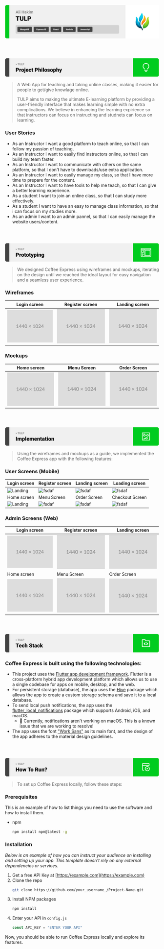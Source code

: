 <img src="./readme/title1.svg"/>

<br><br>

<!-- project philosophy -->
<img src="./readme/title2.svg"/>

> A Web App for teaching and taking online classes, making it easier for people to get/give knowlage online.
>
> TULP aims to making the ultimate E-learning platform by providing a user-friendly interface that makes learning simple with no extra complications. We believe in enhancing the learning expirience so that instructors can focus on instructing and studnets can focus on learning.

### User Stories

-   As an Instructor I want a good platform to teach online, so that I can follow my passion of teaching.
-   As an Instructor I want to easily find instructors online, so that I can build my team faster.
-   As an Instructor I want to communicate with others on the same platform, so that I don't have to downloads/use extra application.
-   As an Instructor I want to easily manage my class, so that I have more time to prepare for the content.
-   As an Instructor I want to have tools to help me teach, so that I can give a better learning experience.
-   As a student I want to join an online class, so that I can study more effectively.
-   As a student I want to have an easy to manage class information, so that i can focus on my studies more.
-   As an admin I want to an admin pannel, so that I can easily manage the website users/content.


<br><br>

<!-- Prototyping -->
<img src="./readme/title3.svg"/>

> We designed Coffee Express using wireframes and mockups, iterating on the design until we reached the ideal layout for easy navigation and a seamless user experience.

### Wireframes

| Login screen                            | Register screen                       | Landing screen                        |
| --------------------------------------- | ------------------------------------- | ------------------------------------- |
| ![Landing](./readme/demo/1440x1024.png) | ![fsdaf](./readme/demo/1440x1024.png) | ![fsdaf](./readme/demo/1440x1024.png) |

### Mockups

| Home screen                             | Menu Screen                           | Order Screen                          |
| --------------------------------------- | ------------------------------------- | ------------------------------------- |
| ![Landing](./readme/demo/1440x1024.png) | ![fsdaf](./readme/demo/1440x1024.png) | ![fsdaf](./readme/demo/1440x1024.png) |

<br><br>

<!-- Implementation -->
<img src="./readme/title4.svg"/>

> Using the wireframes and mockups as a guide, we implemented the Coffee Express app with the following features:

### User Screens (Mobile)

| Login screen                              | Register screen                         | Landing screen                          | Loading screen                          |
| ----------------------------------------- | --------------------------------------- | --------------------------------------- | --------------------------------------- |
| ![Landing](https://placehold.co/900x1600) | ![fsdaf](https://placehold.co/900x1600) | ![fsdaf](https://placehold.co/900x1600) | ![fsdaf](https://placehold.co/900x1600) |
| Home screen                               | Menu Screen                             | Order Screen                            | Checkout Screen                         |
| ![Landing](https://placehold.co/900x1600) | ![fsdaf](https://placehold.co/900x1600) | ![fsdaf](https://placehold.co/900x1600) | ![fsdaf](https://placehold.co/900x1600) |

### Admin Screens (Web)

| Login screen                            | Register screen                       | Landing screen                        |
| --------------------------------------- | ------------------------------------- | ------------------------------------- |
| ![Landing](./readme/demo/1440x1024.png) | ![fsdaf](./readme/demo/1440x1024.png) | ![fsdaf](./readme/demo/1440x1024.png) |
| Home screen                             | Menu Screen                           | Order Screen                          |
| ![Landing](./readme/demo/1440x1024.png) | ![fsdaf](./readme/demo/1440x1024.png) | ![fsdaf](./readme/demo/1440x1024.png) |

<br><br>

<!-- Tech stack -->
<img src="./readme/title5.svg"/>

### Coffee Express is built using the following technologies:

-   This project uses the [Flutter app development framework](https://flutter.dev/). Flutter is a cross-platform hybrid app development platform which allows us to use a single codebase for apps on mobile, desktop, and the web.
-   For persistent storage (database), the app uses the [Hive](https://hivedb.dev/) package which allows the app to create a custom storage schema and save it to a local database.
-   To send local push notifications, the app uses the [flutter_local_notifications](https://pub.dev/packages/flutter_local_notifications) package which supports Android, iOS, and macOS.
    -   🚨 Currently, notifications aren't working on macOS. This is a known issue that we are working to resolve!
-   The app uses the font ["Work Sans"](https://fonts.google.com/specimen/Work+Sans) as its main font, and the design of the app adheres to the material design guidelines.

<br><br>

<!-- How to run -->
<img src="./readme/title6.svg"/>

> To set up Coffee Express locally, follow these steps:

### Prerequisites

This is an example of how to list things you need to use the software and how to install them.

-   npm
    ```sh
    npm install npm@latest -g
    ```

### Installation

_Below is an example of how you can instruct your audience on installing and setting up your app. This template doesn't rely on any external dependencies or services._

1. Get a free API Key at [https://example.com](https://example.com)
2. Clone the repo
    ```sh
    git clone https://github.com/your_username_/Project-Name.git
    ```
3. Install NPM packages
    ```sh
    npm install
    ```
4. Enter your API in `config.js`
    ```js
    const API_KEY = "ENTER YOUR API"
    ```

Now, you should be able to run Coffee Express locally and explore its features.
